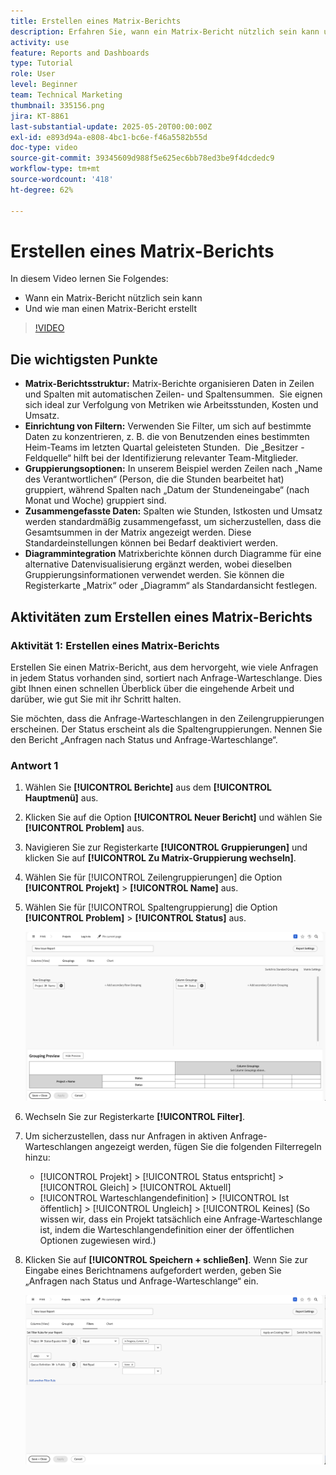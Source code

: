 ```yaml
---
title: Erstellen eines Matrix-Berichts
description: Erfahren Sie, wann ein Matrix-Bericht nützlich sein kann und wie Sie einen Matrix-Bericht in Workfront erstellen.
activity: use
feature: Reports and Dashboards
type: Tutorial
role: User
level: Beginner
team: Technical Marketing
thumbnail: 335156.png
jira: KT-8861
last-substantial-update: 2025-05-20T00:00:00Z
exl-id: e893d94a-e808-4bc1-bc6e-f46a5582b55d
doc-type: video
source-git-commit: 39345609d988f5e625ec6bb78ed3be9f4dcdedc9
workflow-type: tm+mt
source-wordcount: '418'
ht-degree: 62%

---
```


# Erstellen eines Matrix-Berichts

In diesem Video lernen Sie Folgendes:

* Wann ein Matrix-Bericht nützlich sein kann
* Und wie man einen Matrix-Bericht erstellt

>[!VIDEO](https://video.tv.adobe.com/v/3448192/?quality=12&learn=on&captions=ger)

## Die wichtigsten Punkte

* **Matrix-Berichtsstruktur:** Matrix-Berichte organisieren Daten in Zeilen und Spalten mit automatischen Zeilen- und Spaltensummen. &#x200B; Sie eignen sich ideal zur Verfolgung von Metriken wie Arbeitsstunden, Kosten und Umsatz. &#x200B;
* **Einrichtung von Filtern:** Verwenden Sie Filter, um sich auf bestimmte Daten zu konzentrieren, z. B. die von Benutzenden eines bestimmten Heim-Teams im letzten Quartal geleisteten Stunden. &#x200B; Die „Besitzer - Feldquelle“ hilft bei der Identifizierung relevanter Team-Mitglieder. &#x200B;
* **Gruppierungsoptionen:** In unserem Beispiel werden Zeilen nach „Name des Verantwortlichen“ (Person, die die Stunden bearbeitet hat) gruppiert, während Spalten nach „Datum der Stundeneingabe“ (nach Monat und Woche) gruppiert sind. &#x200B;
* **Zusammengefasste Daten:** Spalten wie Stunden, Istkosten und Umsatz werden standardmäßig zusammengefasst, um sicherzustellen, dass die Gesamtsummen in der Matrix angezeigt werden. Diese Standardeinstellungen können bei Bedarf deaktiviert werden. &#x200B;
* **Diagrammintegration** Matrixberichte können durch Diagramme für eine alternative Datenvisualisierung ergänzt werden, wobei dieselben Gruppierungsinformationen verwendet werden. Sie können die Registerkarte „Matrix“ oder „Diagramm“ als Standardansicht festlegen. &#x200B;

## Aktivitäten zum Erstellen eines Matrix-Berichts

### Aktivität 1: Erstellen eines Matrix-Berichts

Erstellen Sie einen Matrix-Bericht, aus dem hervorgeht, wie viele Anfragen in jedem Status vorhanden sind, sortiert nach Anfrage-Warteschlange. Dies gibt Ihnen einen schnellen Überblick über die eingehende Arbeit und darüber, wie gut Sie mit ihr Schritt halten.

Sie möchten, dass die Anfrage-Warteschlangen in den Zeilengruppierungen erscheinen. Der Status erscheint als die Spaltengruppierungen. Nennen Sie den Bericht „Anfragen nach Status und Anfrage-Warteschlange“.

### Antwort 1

1. Wählen Sie **[!UICONTROL Berichte]** aus dem **[!UICONTROL Hauptmenü]** aus.
1. Klicken Sie auf die Option **[!UICONTROL Neuer Bericht]** und wählen Sie **[!UICONTROL Problem]** aus.
1. Navigieren Sie zur Registerkarte **[!UICONTROL Gruppierungen]** und klicken Sie auf **[!UICONTROL Zu Matrix-Gruppierung wechseln]**.
1. Wählen Sie für [!UICONTROL Zeilengruppierungen] die Option **[!UICONTROL Projekt]** > **[!UICONTROL Name]** aus.
1. Wählen Sie für [!UICONTROL Spaltengruppierung] die Option **[!UICONTROL Problem]** > **[!UICONTROL Status]** aus.

   ![Ein Screenshot des Bildschirms zur Erstellung einer neuen Problembericht-Gruppierung](assets/matrix-report-groupings.png)

1. Wechseln Sie zur Registerkarte **[!UICONTROL Filter]**.
1. Um sicherzustellen, dass nur Anfragen in aktiven Anfrage-Warteschlangen angezeigt werden, fügen Sie die folgenden Filterregeln hinzu:

   * [!UICONTROL Projekt] > [!UICONTROL Status entspricht] > [!UICONTROL Gleich] > [!UICONTROL Aktuell]
   * [!UICONTROL Warteschlangendefinition] > [!UICONTROL Ist öffentlich] > [!UICONTROL Ungleich] > [!UICONTROL Keines] (So wissen wir, dass ein Projekt tatsächlich eine Anfrage-Warteschlange ist, indem die Warteschlangendefinition einer der öffentlichen Optionen zugewiesen wird.)

1. Klicken Sie auf **[!UICONTROL Speichern + schließen]**. Wenn Sie zur Eingabe eines Berichtnamens aufgefordert werden, geben Sie „Anfragen nach Status und Anfrage-Warteschlange“ ein.

   ![Ein Screenshot des Bildschirms zur Erstellung eines neuen Problembericht-Filters](assets/matrix-report-filters.png)
